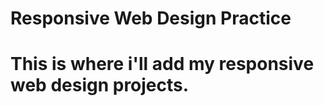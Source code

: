 <h1>Responsive Web Design Practice<h1>

<p> This is where i'll add my responsive web design projects. <p>
